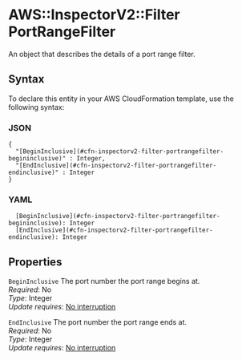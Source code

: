 # AWS::InspectorV2::Filter PortRangeFilter<a name="aws-properties-inspectorv2-filter-portrangefilter"></a>

An object that describes the details of a port range filter\.

## Syntax<a name="aws-properties-inspectorv2-filter-portrangefilter-syntax"></a>

To declare this entity in your AWS CloudFormation template, use the following syntax:

### JSON<a name="aws-properties-inspectorv2-filter-portrangefilter-syntax.json"></a>

```
{
  "[BeginInclusive](#cfn-inspectorv2-filter-portrangefilter-begininclusive)" : Integer,
  "[EndInclusive](#cfn-inspectorv2-filter-portrangefilter-endinclusive)" : Integer
}
```

### YAML<a name="aws-properties-inspectorv2-filter-portrangefilter-syntax.yaml"></a>

```
  [BeginInclusive](#cfn-inspectorv2-filter-portrangefilter-begininclusive): Integer
  [EndInclusive](#cfn-inspectorv2-filter-portrangefilter-endinclusive): Integer
```

## Properties<a name="aws-properties-inspectorv2-filter-portrangefilter-properties"></a>

`BeginInclusive`  <a name="cfn-inspectorv2-filter-portrangefilter-begininclusive"></a>
The port number the port range begins at\.  
*Required*: No  
*Type*: Integer  
*Update requires*: [No interruption](https://docs.aws.amazon.com/AWSCloudFormation/latest/UserGuide/using-cfn-updating-stacks-update-behaviors.html#update-no-interrupt)

`EndInclusive`  <a name="cfn-inspectorv2-filter-portrangefilter-endinclusive"></a>
The port number the port range ends at\.  
*Required*: No  
*Type*: Integer  
*Update requires*: [No interruption](https://docs.aws.amazon.com/AWSCloudFormation/latest/UserGuide/using-cfn-updating-stacks-update-behaviors.html#update-no-interrupt)